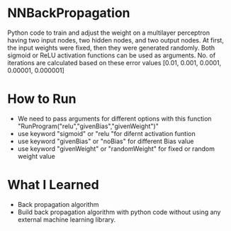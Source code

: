 # NNBackPropagation
Python code to train and adjust the weight on a multilayer perceptron having two input nodes, two hidden nodes, and two output nodes. At first, the input weights were fixed, then they were generated randomly. Both sigmoid or ReLU activation functions can be used as arguments. No. of iterations are calculated based on these error values [0.01, 0.001, 0.0001, 0.00001, 0.000001]

# How to Run
- We need to pass arguments for different options with this function "RunProgram("relu","givenBias","givenWeight")"
- use keyword "sigmoid" or "relu "for difernt activation funtion
- use keyword "givenBias" or "noBias" for different Bias value
- use keyword "givenWeight" or "randomWeight" for fixed or random weight value

# What I Learned
- Back propagation algorithm
- Build back propagation algorithm with python code without using any external machine learning library.
